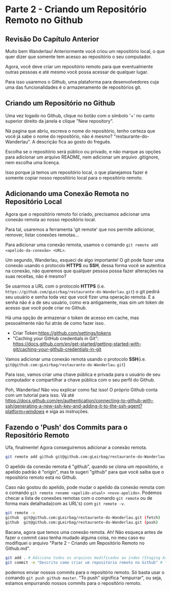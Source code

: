 # Parte 2 - Criando um Repositório Remoto no Github

## Revisão Do Capítulo Anterior

Muito bem Wanderlau! Anteriormente você criou um repositório local, o que quer dizer que somente tem acesso ao repositório o seu computador.

Agora, você deve criar um repositório remoto para que eventualmente outras pessoas e até mesmo você possa acessar de qualquer lugar.

Para isso usaremos o Github, uma plataforma para desenvolvedores cuja uma das funcionalidades é o armazenamento de repositórios git.

## Criando um Repositório no Github

Uma vez logado no Github,  clique no botão com o símbolo '+' no canto superior direito da janela e clique "New repository".

Ná pagina que abriu, escreva o nome do repositório, tenho certeza que você já sabe o nome do repositório, não é mesmo? "restaurante-do-Wanderlau". A descrição fica ao gosto do freguês.

Escolha se o repositório será público ou privado, e não marque as opções para adicionar um arquivo README, nem adicionar um arquivo .gitignore, nem escolha uma licença.

Isso porque já temos um repositório local, o que planejamos fazer é somente copiar nosso repositório local para o repositório remoto.

## Adicionando uma Conexão Remota no Repositório Local

Agora que o repositório remoto foi criado, precisamos adicionar uma conexão remota ao nosso repositório local.

Para tal, usaremos a ferramenta 'git remote' que nos permite adicionar, remover, listar conexões remotas...

Para adicionar uma conexão remota, usamos o comando `git remote add <apelido-da-conexão> <URL>`.

Um segundo, Wanderlau, esqueci de algo importante! O git pode fazer uma conexão usando o protocolo **HTTPS** ou **SSH**, dessa forma você se autentica na conexão, não queremos que qualquer pessoa possa fazer alterações na suas receitas, não é mesmo?

Se usarmos a URL com o protocolo **HTTPS** (i.e. `https://github.com/gLeirbag/restaurante-do-Wanderlau.git`) o git pedirá seu usuário e senha toda vez que você fizer uma operação remota. E a senha não é a de seu usuário, como era antigamente, mas sim um token de acesso que você pode criar no Github.

Há uma opção de armazenar o token de acesso em cache, mas pessoalmente não fui atrás de como fazer isso.

* Criar Token:<https://github.com/settings/tokens>
* "Caching your GitHub credentials in Git": <https://docs.github.com/en/get-started/getting-started-with-git/caching-your-github-credentials-in-git>

Vamos adicionar uma conexão remota usando o protocolo **SSH**(i.e. `git@github.com:gLeirbag/restaurante-do-Wanderlau.git`)

Para isso, vamos criar uma chave pública e privada para o usuário de seu computador e compartilhar a chave pública com o seu perfil do Github.

Poh, Wanderlau! Não vou explicar como faz isso! O próprio Github conta com um tutorial para isso. Vá até <https://docs.github.com/en/authentication/connecting-to-github-with-ssh/generating-a-new-ssh-key-and-adding-it-to-the-ssh-agent?platform=windows> e siga as instruções.

## Fazendo o 'Push' dos Commits para o Repositório Remoto

Ufa, finalmente! Agora conseguiremos adicionar a conexão remota.

```bash
git remote add github git@github.com:gLeirbag/restaurante-do-Wanderlau.git
```

O apelido da conexão remota é "github", quando se clona um repositório, o apelido padrão é "origin", mas te sugeri "github" para que você saiba que o repositório remoto está no Github.

Caso não gostou do apelido, pode mudar o apelido da conexão remota com o comando `git remote rename <apelido-atual> <novo-apelido>`. Podemos checar a lista de conexões remotas com o comando `git remote` ou de forma mais detalhada(com as URL's) com `git remote -v`.

```bash
git remote -v
github  git@github.com:gLeirbag/restaurante-do-Wanderlau.git (fetch)
github  git@github.com:gLeirbag/restaurante-do-Wanderlau.git (push)
```

Bacana, agora que temos uma conexão remota. Ah! Não esqueça antes de fazer o commit caso tenha mudado alguma coisa, no meu caso eu modifiquei o arquivo "Parte 2 - Criando um Repositório Remoto no Github.md".

```bash
git add . # Adiciona todos os arquivos modificados ao index (Staging Area)
git commit -m "Descrito como criar um repositório remoto no Github" # "Commita" as mudanças
```

 podemos enviar nossos commits para o repositório remoto. Só basta usar o comando `git push github master`. "To push" significa "empurrar", ou seja, estamos empurrando nossos commits para o repositório remoto.
